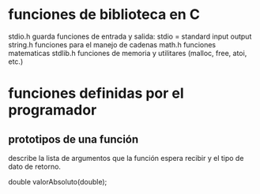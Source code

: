 # funciones de biblioteca en C
stdio.h guarda funciones de entrada y salida: stdio = standard input output
string.h funciones para el manejo de cadenas
math.h funciones matematicas
stdlib.h funciones de memoria y utilitares (malloc, free, atoi, etc.)


# funciones definidas por el programador

## prototipos de una función

describe la lista de argumentos que la función espera recibir y el tipo de dato de retorno.

double valorAbsoluto(double);

